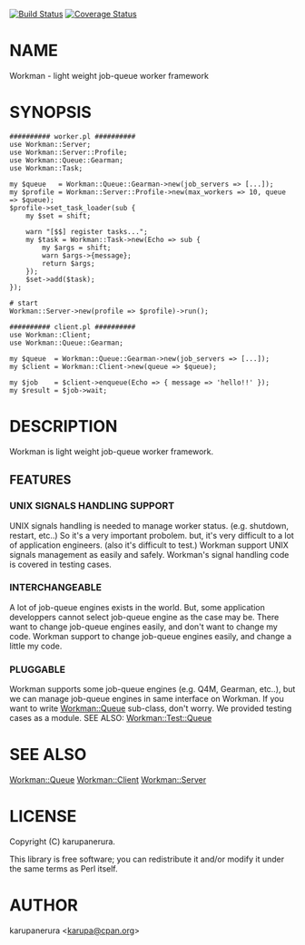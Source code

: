 [![Build Status](https://travis-ci.org/karupanerura/Workman.svg?branch=master)](https://travis-ci.org/karupanerura/Workman) [![Coverage Status](https://img.shields.io/coveralls/karupanerura/Workman/master.svg?style=flat)](https://coveralls.io/r/karupanerura/Workman?branch=master)
# NAME

Workman - light weight job-queue worker framework

# SYNOPSIS

    ########## worker.pl ##########
    use Workman::Server;
    use Workman::Server::Profile;
    use Workman::Queue::Gearman;
    use Workman::Task;

    my $queue   = Workman::Queue::Gearman->new(job_servers => [...]);
    my $profile = Workman::Server::Profile->new(max_workers => 10, queue => $queue);
    $profile->set_task_loader(sub {
        my $set = shift;

        warn "[$$] register tasks...";
        my $task = Workman::Task->new(Echo => sub {
            my $args = shift;
            warn $args->{message};
            return $args;
        });
        $set->add($task);
    });

    # start
    Workman::Server->new(profile => $profile)->run();

    ########## client.pl ##########
    use Workman::Client;
    use Workman::Queue::Gearman;

    my $queue  = Workman::Queue::Gearman->new(job_servers => [...]);
    my $client = Workman::Client->new(queue => $queue);

    my $job    = $client->enqueue(Echo => { message => 'hello!!' });
    my $result = $job->wait;

# DESCRIPTION

Workman is light weight job-queue worker framework.

## FEATURES

### UNIX SIGNALS HANDLING SUPPORT

UNIX signals handling is needed to manage worker status. (e.g. shutdown, restart, etc..)
So it's a very important probolem. but, it's very difficult to a lot of application engineers. (also it's difficult to test.)
Workman support UNIX signals management as easily and safely. Workman's signal handling code is covered in testing cases.

### INTERCHANGEABLE

A lot of job-queue engines exists in the world.
But, some application developpers cannot select job-queue engine as the case may be.
There want to change job-queue engines easily, and don't want to change my code.
Workman support to change job-queue engines easily, and change a little my code.

### PLUGGABLE

Workman supports some job-queue engines (e.g. Q4M, Gearman, etc..), but we can manage job-queue engines in same interface on Workman.
If you want to write [Workman::Queue](https://metacpan.org/pod/Workman::Queue) sub-class, don't worry.
We provided testing cases as a module. SEE ALSO: [Workman::Test::Queue](https://metacpan.org/pod/Workman::Test::Queue)

# SEE ALSO

[Workman::Queue](https://metacpan.org/pod/Workman::Queue)
[Workman::Client](https://metacpan.org/pod/Workman::Client)
[Workman::Server](https://metacpan.org/pod/Workman::Server)

# LICENSE

Copyright (C) karupanerura.

This library is free software; you can redistribute it and/or modify
it under the same terms as Perl itself.

# AUTHOR

karupanerura &lt;karupa@cpan.org>
